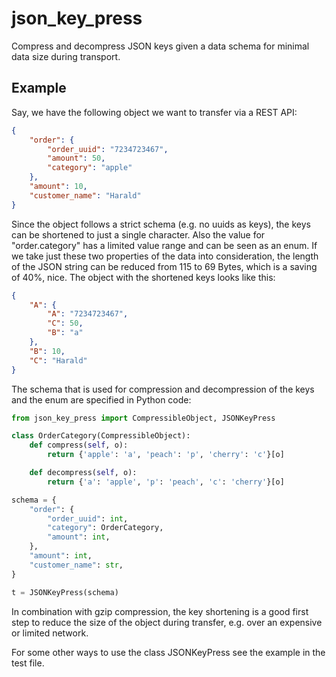 # json_key_press
Compress and decompress JSON keys given a data schema for minimal data size during transport.

## Example
Say, we have the following object we want to transfer via a REST API:
```json
{
    "order": {
        "order_uuid": "7234723467",
        "amount": 50,
        "category": "apple"
    },
    "amount": 10,
    "customer_name": "Harald"
}
```

Since the object follows a strict schema (e.g. no uuids as keys), the keys 
can be shortened to just 
a single character. Also the value for "order.category" has a limited value
range and can be seen as an enum. If we take just these two properties of the data into
consideration, the length of the JSON string can be reduced from 115 to 69 
Bytes, which is a saving of 40%, nice. The object with the shortened keys 
looks like this:
```json
{
    "A": {
        "A": "7234723467",
        "C": 50,
        "B": "a"
    },
    "B": 10,
    "C": "Harald"
}
```

The schema that is used for compression and decompression of the keys and the 
enum are specified in Python code:
```python
from json_key_press import CompressibleObject, JSONKeyPress

class OrderCategory(CompressibleObject):
    def compress(self, o):
        return {'apple': 'a', 'peach': 'p', 'cherry': 'c'}[o]

    def decompress(self, o):
        return {'a': 'apple', 'p': 'peach', 'c': 'cherry'}[o]

schema = {
    "order": {
        "order_uuid": int,
        "category": OrderCategory,
        "amount": int,
    },
    "amount": int,
    "customer_name": str,
}

t = JSONKeyPress(schema)
```

In combination with gzip compression, the key shortening is a good first step to 
reduce the size of the object during transfer, e.g. over an expensive or limited 
network.

For some other ways to use the class JSONKeyPress see the example in the test file.

